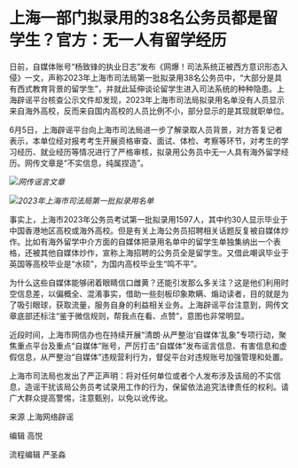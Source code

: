 

# 上海一部门拟录用的38名公务员都是留学生？官方：无一人有留学经历

日前，自媒体账号“杨致锋的执业日志”发布《网爆！司法系统正被西方意识形态入侵》一文，声称2023年上海市司法局第一批拟录用38名公务员中，“大部分是具有西式教育背景的留学生”，并就此延伸谈论留学生进入司法系统的种种隐患。上海辟谣平台核查公示文件却发现，2023年上海市司法局拟录用名单没有人员显示来自海外高校，反而来自国内高校的人员比例不小，部分显示的是其现就职单位。

6月5日，上海辟谣平台向上海市司法局进一步了解录取人员背景，对方答复记者表示，本单位经对报考考生开展资格审查、面试、体检、考察等环节，对考生的学习经历、就业经历等情况进行了严格审核，拟录用公务员中无一人具有海外留学经历。网传文章是“不实信息，纯属捏造”。

![](https://inews.gtimg.com/om_bt/OFXa8UdAxDMFyRw9mAS2XEealEvrOFonofqn-AK9w3A9wAA/1000)_网传谣言文章_

![](https://inews.gtimg.com/om_bt/OW35NRl_W5pwOFPzE36MAG5XbrFKxar20BoPh7kilhU4MAA/1000)_2023年上海市司法局第一批拟录用名单_

事实上，上海市2023年公务员考试第一批拟录用1597人，其中约30人显示毕业于中国香港地区高校或海外高校。但是有关上海公务员招聘相关话题反复被自媒体炒作。比如有海外留学中介方面的自媒体把录用名单中的留学生单独集纳出一个表格，还被其他自媒体炒作，宣称上海招聘的公务员全是留学生。又借此嘲讽毕业于英国等高校毕业是“水硕”，为国内高校毕业生“鸣不平”。

为什么这些自媒体能够闭着眼睛信口雌黄？还能引发那么多关注？这是他们利用时空信息差，以偏概全、混淆事实，借助一些刻板印象欺瞒、煽动读者，目的就是为了吸引眼球，获取流量，服务自身的利益相关业务。上海辟谣平台注意到，网传文章底部还标注“鉴于微信规则，帮我点在看、点赞”，意图也非常明显。

近段时间，上海市网信办也在持续开展“清朗·从严整治‘自媒体’乱象”专项行动，聚焦重点平台及重点“自媒体”账号，严厉打击“自媒体”发布谣言信息、有害信息和虚假信息，从严整治“自媒体”违规营利行为，督促平台对违规账号加强管理和处置。

上海市司法局也发出了严正声明：将对任何单位或者个人发布涉及该局的不实信息，造谣干扰该局公务员考试录用工作的行为，保留依法追究法律责任的权利。请广大群众提高警惕，注意甄别，以免以讹传讹。

来源 上海网络辟谣

编辑 高悦

流程编辑 严圣淼

